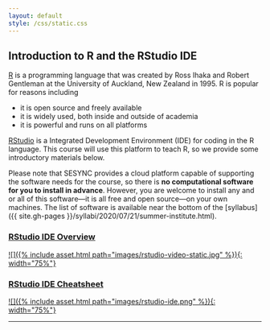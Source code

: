 ```yaml
---
layout: default
style: /css/static.css
---
```


## Introduction to R and the RStudio IDE

[R](https://www.r-project.org/about.html) is a programming language that was created by Ross Ihaka and Robert Gentleman at the University of Auckland, New Zealand in 1995.  R is popular for reasons including 

- it is open source and freely available
- it is widely used, both inside and outside of academia
- it is powerful and runs on all platforms


[RStudio](https://rstudio.com/) is a Integrated Development Environment (IDE) for coding in the R language. 
This course will use this platform to teach R, so we provide some introductory materials below. 

Please note that SESYNC provides a cloud platform capable of supporting the software needs for the course, so there is **no computational software for you to install in advance**. However, you are welcome to install any and or all of this software—it is all free and open source—on your own machines.  The list of software is available near the bottom of the [syllabus]({{ site.gh-pages }}/syllabi/2020/07/21/summer-institute.html).  

### [RStudio IDE Overview](https://fast.wistia.net/embed/iframe/520zbd3tij?videoFoam=true)

[![]({% include asset.html path="images/rstudio-video-static.jpg" %}){: width="75%"}](https://fast.wistia.net/embed/iframe/520zbd3tij?videoFoam=true) 

### [RStudio IDE Cheatsheet](./assets/images/rstudio-ide.pdf)

[![]({% include asset.html path="images/rstudio-ide.png" %}){: width="75%"}](assets/images/rstudio-ide.pdf) 

---

